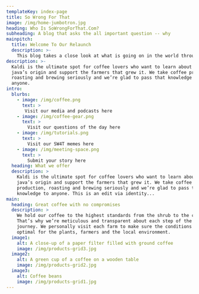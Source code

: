 ```yaml
---
templateKey: index-page
title: So Wrong For That
image: /img/home-jumbotron.jpg
heading: Who Is SoWrongForThat.Com?
subheading: A blog that asks the all important question -- why
mainpitch:
  title: Welcome To Our Relaunch
  description: >-
    This blog takes a close look at what is going on in the world through the lens of common sense
description: >-
  Kaldi is the ultimate spot for coffee lovers who want to learn about their
  java’s origin and support the farmers that grew it. We take coffee production,
  roasting and brewing seriously and we’re glad to pass that knowledge to
  anyone.
intro:
  blurbs:
    - image: /img/coffee.png
      text: >
       Visit our media and podcasts here
    - image: /img/coffee-gear.png
      text: >
        Visit our questions of the day here
    - image: /img/tutorials.png
      text: >
        Visit our SW4T memes here
    - image: /img/meeting-space.png
      text: >
        Submit your story here
  heading: What we offer
  description: >
    Kaldi is the ultimate spot for coffee lovers who want to learn about their
    java’s origin and support the farmers that grew it. We take coffee
    production, roasting and brewing seriously and we’re glad to pass that
    knowledge to anyone. This is an edit via identity...
main:
  heading: Great coffee with no compromises
  description: >
    We hold our coffee to the highest standards from the shrub to the cup.
    That’s why we’re meticulous and transparent about each step of the coffee’s
    journey. We personally visit each farm to make sure the conditions are
    optimal for the plants, farmers and the local environment.
  image1:
    alt: A close-up of a paper filter filled with ground coffee
    image: /img/products-grid3.jpg
  image2:
    alt: A green cup of a coffee on a wooden table
    image: /img/products-grid2.jpg
  image3:
    alt: Coffee beans
    image: /img/products-grid1.jpg
---
```

